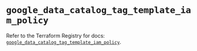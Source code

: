 # `google_data_catalog_tag_template_iam_policy`

Refer to the Terraform Registry for docs: [`google_data_catalog_tag_template_iam_policy`](https://registry.terraform.io/providers/hashicorp/google-beta/6.22.0/docs/resources/google_data_catalog_tag_template_iam_policy).
